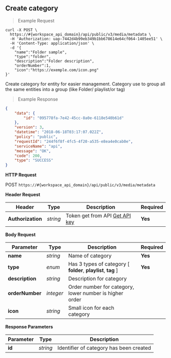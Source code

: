 ## Create category


> Example Request

```shell
curl -X POST \
  https://#{workspace_api_domain}/api/public/v3/media/metadata \
  -H 'Authorization: uap-7442d4b99eb349b1bb678614e64cf064-1405ee51' \
  -H 'Content-Type: application/json' \
  -d '{
    "name":"Folder sample",
    "type":"folder",
    "description":"Folder description",
    "orderNumber":1,
    "icon":"https://exemple.com/icon.png"
}'
```

Create category for entity for easier management. Category use to group all the same entities into a group (like Folder/ playlist/or tag)

> Example Response

```json
{
    "data": {
        "id": "095778fa-7e42-45cc-8a0e-6118e540b61d"
    },
    "version": 3,
    "datetime": "2018-06-18T03:17:07.022Z",
    "policy": "public",
    "requestId": "244f6f8f-4fc5-4f20-a535-e8ea4e0cab0e",
    "serviceName": "api",
    "message": "OK",
    "code": 200,
    "type": "SUCCESS"
}
```

**HTTP Request**

<span class="post-button"> POST </span>
```https://#{workspace_api_domain}/api/public/v3/media/metadata```

**Header Request**

| Header   | Type   | Description                              | Required |
|-------------|--------|---------------------------------------|---------|
| **Authorization** | *string* |Token get from API [Get API key](#get-api-key) | **Yes** |

**Body Request**

| Parameter | Type | Description | Required |
| ------------- | ------------- | ------------- | ------------- |
| **name** | *string* | Name of category | **Yes** |
| **type** | *enum* | Has 3 types of category [ **folder**, **playlist**, **tag** ] | **Yes** |
| **description** | *string* | Description for category |  |
| **orderNumber** | *integer* | Order number for category, lower number is higher order |  |
| **icon** | *string* | Small icon for each category |  |



**Response Parameters**

| Parameter   | Type   | Description |
|-------------|--------|-------------------------|
| **id** | *string* | Identifier of category has been created|



